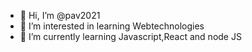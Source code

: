 - 👋 Hi, I’m @pav2021
- 👀 I’m interested in learning Webtechnologies
- 🌱 I’m currently learning Javascript,React and node JS


<!---
pav2021/pav2021 is a ✨ special ✨ repository because its `README.md` (this file) appears on your GitHub profile.
You can click the Preview link to take a look at your changes.
--->
